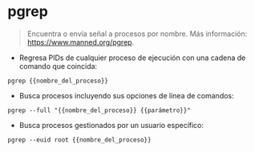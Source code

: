 # pgrep

> Encuentra o envía señal a procesos por nombre.
> Más información: <https://www.manned.org/pgrep>.

- Regresa PIDs de cualquier proceso de ejecución con una cadena de comando que coincida:

`pgrep {{nombre_del_proceso}}`

- Busca procesos incluyendo sus opciones de línea de comandos:

`pgrep --full "{{nombre_del_proceso}} {{parámetro}}"`

- Busca procesos gestionados por un usuario específico:

`pgrep --euid root {{nombre_del_proceso}}`
